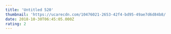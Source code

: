 ```yaml
---
title: 'Untitled 520'
thumbnail: 'https://ucarecdn.com/10476021-2653-42f4-bd95-49ae7d6d84b8/'
date: 2018-10-30T06:45:05.000Z
rating: 2
---
```

